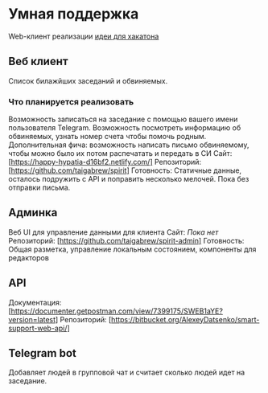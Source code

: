 # Умная поддержка

Web-клиент реализации [идеи для хакатона](https://github.com/developers-against-repressions/devs-against-the-machine/issues/43)

## Веб клиент
Список билажйших заседаний и обвиняемых.

### Что планируется реализовать
Возможность записаться на заседание с помощью вашего имени пользователя Telegram.
Возможность посмотреть информацию об обвиняемых, узнать номер счета чтобы помочь родным.
Дополнительная фича: возможность написать письмо обвиняемому, чтобы можно было их потом распечатать и передать в СИ
Сайт: [https://happy-hypatia-d16bf2.netlify.com/]
Репозиторий: [https://github.com/taigabrew/spirit]
Готовность: Статичные данные, осталось подружить с API и поправить несколько мелочей. Пока без отправки письма.

## Админка
Веб UI для управление данными для клиента
Сайт: _Пока нет_
Репозиторий: [https://github.com/taigabrew/spirit-admin]
Готовность: Общая разметка, управление локальным состоянием, компоненты для редакторов

## API
Документация: [https://documenter.getpostman.com/view/7399175/SWEB1aYE?version=latest]
Репозиторий: [https://bitbucket.org/AlexeyDatsenko/smart-support-web-api/]

## Telegram bot
Добавляет людей в групповой чат и считает сколько людей идет на заседание.